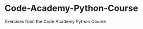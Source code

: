 Code-Academy-Python-Course
==========================

Exercises from the Code Academy Python Course
